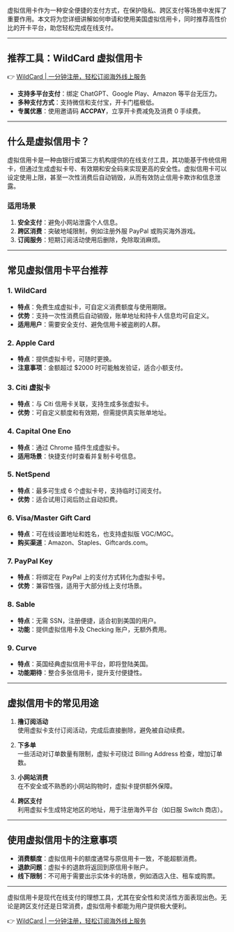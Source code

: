 虚拟信用卡作为一种安全便捷的支付方式，在保护隐私、跨区支付等场景中发挥了重要作用。本文将为您详细讲解如何申请和使用美国虚拟信用卡，同时推荐高性价比的开卡平台，助您轻松完成在线支付。

---

## 推荐工具：WildCard 虚拟信用卡

👉 [WildCard | 一分钟注册，轻松订阅海外线上服务](https://bit.ly/bewildcard)

- **支持多平台支付**：绑定 ChatGPT、Google Play、Amazon 等平台无压力。
- **多种支付方式**：支持微信和支付宝，开卡门槛极低。
- **专属优惠**：使用邀请码 **ACCPAY**，立享开卡费减免及消费 0 手续费。

---

## 什么是虚拟信用卡？

虚拟信用卡是一种由银行或第三方机构提供的在线支付工具，其功能基于传统信用卡，但通过生成虚拟卡号、有效期和安全码来实现更高的安全性。虚拟信用卡可以设定使用上限，甚至一次性消费后自动销毁，从而有效防止信用卡欺诈和信息泄露。

### 适用场景

1. **安全支付**：避免小网站泄露个人信息。
2. **跨区消费**：突破地域限制，例如注册外服 PayPal 或购买海外游戏。
3. **订阅服务**：短期订阅活动使用后删除，免除取消麻烦。

---

## 常见虚拟信用卡平台推荐

### 1. WildCard
- **特点**：免费生成虚拟卡，可自定义消费额度与使用期限。
- **优势**：支持一次性消费后自动销毁，账单地址和持卡人信息均可自定义。
- **适用用户**：需要安全支付、避免信用卡被盗刷的人群。

### 2. Apple Card
- **特点**：提供虚拟卡号，可随时更换。
- **注意事项**：金额超过 $2000 时可能触发验证，适合小额支付。

### 3. Citi 虚拟卡
- **特点**：与 Citi 信用卡关联，支持生成多张虚拟卡。
- **优势**：可自定义额度和有效期，但需提供真实账单地址。

### 4. Capital One Eno
- **特点**：通过 Chrome 插件生成虚拟卡。
- **适用场景**：快捷支付时查看并复制卡号信息。

### 5. NetSpend
- **特点**：最多可生成 6 个虚拟卡号，支持临时订阅支付。
- **优势**：适合试用订阅后防止自动扣费。

### 6. Visa/Master Gift Card
- **特点**：可在线设置地址和姓名，也支持虚拟版 VGC/MGC。
- **购买渠道**：Amazon、Staples、Giftcards.com。

### 7. PayPal Key
- **特点**：将绑定在 PayPal 上的支付方式转化为虚拟卡号。
- **优势**：兼容性强，适用于大部分线上支付场景。

### 8. Sable
- **特点**：无需 SSN，注册便捷，适合初到美国的用户。
- **功能**：提供虚拟信用卡及 Checking 账户，无额外费用。

### 9. Curve
- **特点**：英国经典虚拟信用卡平台，即将登陆美国。
- **功能期待**：整合多张信用卡，提升支付便捷性。

---

## 虚拟信用卡的常见用途

1. **撸订阅活动**  
   使用虚拟卡支付订阅活动，完成后直接删除，避免被自动续费。

2. **下多单**  
   一些活动对订单数量有限制，虚拟卡可绕过 Billing Address 检查，增加订单数。

3. **小网站消费**  
   在不安全或不熟悉的小网站购物时，虚拟卡提供额外保障。

4. **跨区支付**  
   利用虚拟卡生成特定地区的地址，用于注册海外平台（如日服 Switch 商店）。

---

## 使用虚拟信用卡的注意事项

- **消费额度**：虚拟信用卡的额度通常与原信用卡一致，不能超额消费。
- **退款问题**：虚拟卡的退款将返回到原信用卡账户。
- **线下限制**：不可用于需要出示实体卡的场景，例如酒店入住、租车或购票。

---

虚拟信用卡是现代在线支付的理想工具，尤其在安全性和灵活性方面表现出色。无论是跨区支付还是日常消费，虚拟信用卡都能为用户提供极大便利。

👉 [WildCard | 一分钟注册，轻松订阅海外线上服务](https://bit.ly/bewildcard)